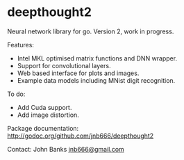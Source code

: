 deepthought2
============
Neural network library for go. Version 2, work in progress. 

Features:
* Intel MKL optimised matrix functions and DNN wrapper.
* Support for convolutional layers.
* Web based interface for plots and images.
* Example data models including MNist digit recognition.

To do:
* Add Cuda support.
* Add image distortion.

Package documentation: <http://godoc.org/github.com/jnb666/deepthought2>

Contact: John Banks <jnb666@gmail.com>
